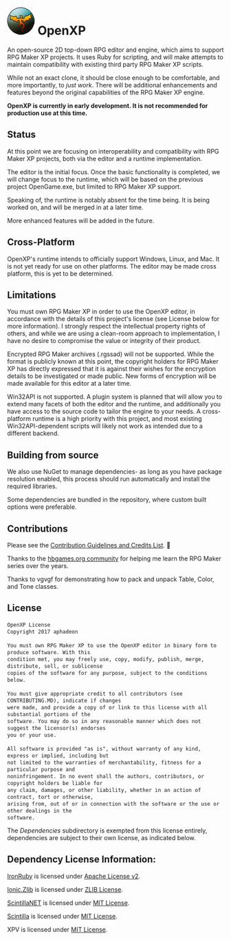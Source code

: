 # ![logo](Tools/logo.png) OpenXP
An open-source 2D top-down RPG editor and engine, which aims to support RPG Maker XP projects. 
It uses Ruby for scripting, and will make attempts to maintain compatibility with existing third 
party RPG Maker XP scripts.

While not an exact clone, it should be close enough to be comfortable, and more importantly, to 
*just work*.  There will be additional enhancements and features beyond the original capabilities 
of the RPG Maker XP engine.

**OpenXP is currently in early development.  It is not recommended for production use at this time.**


Status
--------
At this point we are focusing on interoperability and compatibility with RPG Maker XP projects, both 
via the editor and a runtime implementation.

The editor is the initial focus.  Once the basic functionality is completed, we will change focus to 
the runtime, which will be based on the previous project OpenGame.exe, but limited to RPG Maker XP 
support.

Speaking of, the runtime is notably absent for the time being. It is being worked on, and will be 
merged in at a later time.

More enhanced features will be added in the future.


Cross-Platform
--------------
OpenXP's runtime intends to officially support Windows, Linux, and Mac.  It is not yet ready for use 
on other platforms.  The editor may be made cross platform, this is yet to be determined.


Limitations
-----------
You must own RPG Maker XP in order to use the OpenXP editor, in accordance with the details 
of this project's license (see License below for more information).  I strongly respect the intellectual 
property rights of others, and while we are using a clean-room approach to implementation, I have no 
desire to compromise the value or integrity of their product.

Encrypted RPG Maker archives (.rgssad) will not be supported.  While the format is publicly known 
at this point, the copyright holders for RPG Maker XP has directly expressed that it is 
against their wishes for the encryption details to be investigated or made public.  New forms of 
encryption will be made available for this editor at a later time.

Win32API is not supported.  A plugin system is planned that will allow you to extend many facets 
of both the editor and the runtime, and additionally you have access to the source code to tailor 
the engine to your needs.  A cross-platform runtime is a high priority with this project, and most 
existing Win32API-dependent scripts will likely not work as intended due to a different backend.


Building from source
--------------------
We also use NuGet to manage dependencies- as long as you have package resolution enabled, 
this process should run automatically and install the required libraries.

Some dependencies are bundled in the repository, where custom built options were preferable. 


Contributions
------------
Please see the [Contribution Guidelines and Credits List](CONTRIBUTING.MD).  :eyes:

Thanks to the [hbgames.org community](http://www.hbgames.org/) for helping me learn the RPG Maker 
series over the years.  

Thanks to vgvgf for demonstrating how to pack and unpack Table, Color, and Tone classes.  


License
-------
```
OpenXP License
Copyright 2017 aphadeon

You must own RPG Maker XP to use the OpenXP editor in binary form to produce software. With this 
condition met, you may freely use, copy, modify, publish, merge, distribute, sell, or sublicense 
copies of the software for any purpose, subject to the conditions below.

You must give appropriate credit to all contributors (see CONTRIBUTING.MD), indicate if changes 
were made, and provide a copy of or link to this license with all substantial portions of the 
software. You may do so in any reasonable manner which does not suggest the licensor(s) endorses 
you or your use.

All software is provided "as is", without warranty of any kind, express or implied, including but 
not limited to the warranties of merchantability, fitness for a particular purpose and 
noninfringement. In no event shall the authors, contributors, or copyright holders be liable for 
any claim, damages, or other liability, whether in an action of contract, tort or otherwise, 
arising from, out of or in connection with the software or the use or other dealings in the
software.
```
The *Dependencies* subdirectory is exempted from this license entirely, dependencies are subject 
to their own license, as indicated below.

Dependency License Information:
-------------------------------

[IronRuby](http://ironruby.net/) 
is licensed under [Apache License v2](http://www.apache.org/licenses/LICENSE-2.0).  

[Ionic.Zlib](https://github.com/jstedfast/Ionic.Zlib) 
is licensed under [ZLIB License](https://github.com/jstedfast/Ionic.Zlib/blob/master/License.zlib.txt).  

[ScintillaNET](https://github.com/jacobslusser/ScintillaNET) 
is licensed under [MIT License](https://github.com/jacobslusser/ScintillaNET/blob/master/LICENSE).  

[Scintilla](http://www.scintilla.org/) 
is licensed under [MIT License](http://www.scintilla.org/License.txt).  

XPV is licensed under [MIT License](https://opensource.org/licenses/MIT).  